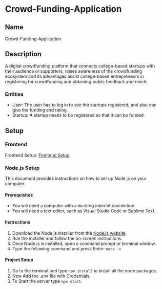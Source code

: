 # Crowd-Funding-Application

## Name
Crowd-Funding-Application

## Description
A digital crowdfunding platform that connects college-based startups with their audience or supporters, raises awareness of
the crowdfunding ecosystem and its advantages assist college-based entrepreneurs in registering for crowdfunding and obtaining
public feedback and reach.

### Entities
- User: The user has to log in to see the startups registered, and also can give the funding and rating.
- Startup: A startup needs to be registered so that it can be funded.

## Setup
### Frontend
Frontend Setup: [Frontend Setup](/frontend/README.md)
### Node.js Setup
This document provides instructions on how to set up Node.js on your computer.
#### Prerequisites
* You will need a computer with a working internet connection.
* You will need a text editor, such as Visual Studio Code or Sublime Text.
#### Instructions
1. Download the Node.js installer from the [Node.js website](https://nodejs.org/en/download/).
2. Run the installer and follow the on-screen instructions.
3. Once Node.js is installed, open a command prompt or terminal window.
4. Type the following command and press Enter: ```node -v```
#### Project Setup
1. Go to the terminal and type ```npm install``` to install all the node packages.
2. Now Add the .env file with Credentials.
3. To Start the server type ```npm start```.

